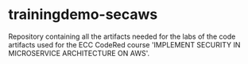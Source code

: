 # trainingdemo-secaws
Repository containing all the artifacts needed for the labs of the code artifacts used for the ECC CodeRed course 'IMPLEMENT SECURITY IN MICROSERVICE ARCHITECTURE ON AWS'.
